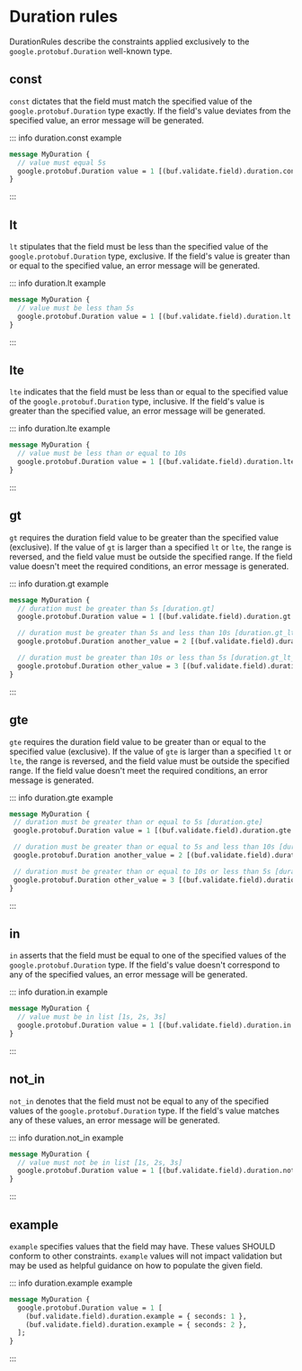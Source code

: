 # Duration rules

DurationRules describe the constraints applied exclusively to the `google.protobuf.Duration` well-known type.

## const

`const` dictates that the field must match the specified value of the `google.protobuf.Duration` type exactly. If the field's value deviates from the specified value, an error message will be generated.

::: info duration.const example

```proto
message MyDuration {
  // value must equal 5s
  google.protobuf.Duration value = 1 [(buf.validate.field).duration.const = "5s"];
}
```

:::

## lt

`lt` stipulates that the field must be less than the specified value of the `google.protobuf.Duration` type, exclusive. If the field's value is greater than or equal to the specified value, an error message will be generated.

::: info duration.lt example

```proto
message MyDuration {
  // value must be less than 5s
  google.protobuf.Duration value = 1 [(buf.validate.field).duration.lt = "5s"];
}
```

:::

## lte

`lte` indicates that the field must be less than or equal to the specified value of the `google.protobuf.Duration` type, inclusive. If the field's value is greater than the specified value, an error message will be generated.

::: info duration.lte example

```proto
message MyDuration {
  // value must be less than or equal to 10s
  google.protobuf.Duration value = 1 [(buf.validate.field).duration.lte = "10s"];
}
```

:::

## gt

`gt` requires the duration field value to be greater than the specified value (exclusive). If the value of `gt` is larger than a specified `lt` or `lte`, the range is reversed, and the field value must be outside the specified range. If the field value doesn't meet the required conditions, an error message is generated.

::: info duration.gt example

```proto
message MyDuration {
  // duration must be greater than 5s [duration.gt]
  google.protobuf.Duration value = 1 [(buf.validate.field).duration.gt = { seconds: 5 }];

  // duration must be greater than 5s and less than 10s [duration.gt_lt]
  google.protobuf.Duration another_value = 2 [(buf.validate.field).duration = { gt: { seconds: 5 }, lt: { seconds: 10 } }];

  // duration must be greater than 10s or less than 5s [duration.gt_lt_exclusive]
  google.protobuf.Duration other_value = 3 [(buf.validate.field).duration = { gt: { seconds: 10 }, lt: { seconds: 5 } }];
}
```

:::

## gte

`gte` requires the duration field value to be greater than or equal to the specified value (exclusive). If the value of `gte` is larger than a specified `lt` or `lte`, the range is reversed, and the field value must be outside the specified range. If the field value doesn't meet the required conditions, an error message is generated.

::: info duration.gte example

```proto
message MyDuration {
 // duration must be greater than or equal to 5s [duration.gte]
 google.protobuf.Duration value = 1 [(buf.validate.field).duration.gte = { seconds: 5 }];

 // duration must be greater than or equal to 5s and less than 10s [duration.gte_lt]
 google.protobuf.Duration another_value = 2 [(buf.validate.field).duration = { gte: { seconds: 5 }, lt: { seconds: 10 } }];

 // duration must be greater than or equal to 10s or less than 5s [duration.gte_lt_exclusive]
 google.protobuf.Duration other_value = 3 [(buf.validate.field).duration = { gte: { seconds: 10 }, lt: { seconds: 5 } }];
}
```

:::

## in

`in` asserts that the field must be equal to one of the specified values of the `google.protobuf.Duration` type. If the field's value doesn't correspond to any of the specified values, an error message will be generated.

::: info duration.in example

```proto
message MyDuration {
  // value must be in list [1s, 2s, 3s]
  google.protobuf.Duration value = 1 [(buf.validate.field).duration.in = ["1s", "2s", "3s"]];
}
```

:::

## not_in

`not_in` denotes that the field must not be equal to any of the specified values of the `google.protobuf.Duration` type. If the field's value matches any of these values, an error message will be generated.

::: info duration.not_in example

```proto
message MyDuration {
  // value must not be in list [1s, 2s, 3s]
  google.protobuf.Duration value = 1 [(buf.validate.field).duration.not_in = ["1s", "2s", "3s"]];
}
```

:::

## example

`example` specifies values that the field may have. These values SHOULD conform to other constraints. `example` values will not impact validation but may be used as helpful guidance on how to populate the given field.

::: info duration.example example

```proto
message MyDuration {
  google.protobuf.Duration value = 1 [
    (buf.validate.field).duration.example = { seconds: 1 },
    (buf.validate.field).duration.example = { seconds: 2 },
  ];
}
```

:::
